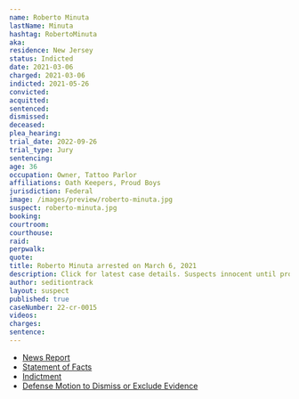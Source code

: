 ```yaml
---
name: Roberto Minuta
lastName: Minuta
hashtag: RobertoMinuta
aka:
residence: New Jersey
status: Indicted
date: 2021-03-06
charged: 2021-03-06
indicted: 2021-05-26
convicted:
acquitted:
sentenced:
dismissed:
deceased:
plea_hearing:
trial_date: 2022-09-26
trial_type: Jury
sentencing:
age: 36
occupation: Owner, Tattoo Parlor
affiliations: Oath Keepers, Proud Boys
jurisdiction: Federal
image: /images/preview/roberto-minuta.jpg
suspect: roberto-minuta.jpg
booking:
courtroom:
courthouse:
raid:
perpwalk:
quote:
title: Roberto Minuta arrested on March 6, 2021
description: Click for latest case details. Suspects innocent until proven guilty.
author: seditiontrack
layout: suspect
published: true
caseNumber: 22-cr-0015
videos:
charges:
sentence:
---
```

- [News Report](https://www.nbcnewyork.com/investigations/roger-stone-associate-with-oath-keepers-ties-arrested-on-capitol-riot-charges/2930533/)
- [Statement of Facts](https://www.justice.gov/usao-dc/case-multi-defendant/file/1374966/download)
- [Indictment](https://www.justice.gov/usao-dc/case-multi-defendant/file/1514896/download)
- [Defense Motion to Dismiss or Exclude Evidence](https://extremism.gwu.edu/sites/g/files/zaxdzs2191/f/Roberto%20Minuta%20Defense%20Motion%20to%20Dismiss%20or%20Exclude%20Evidence.pdf)
